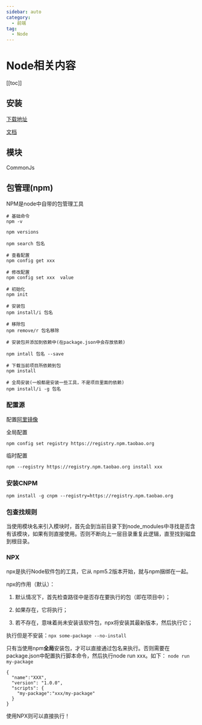 ```yaml
---
sidebar: auto
category:
  - 前端
tag:
  - Node
---
```

# Node相关内容

[[toc]]

## 安装

[下载地址](https://nodejs.org/en/download/)

[文档](https://www.runoob.com/nodejs/nodejs-install-setup.html)

## 模块

CommonJs

## 包管理(npm)

NPM是node中自带的包管理工具

~~~ shell
# 基础命令
npm -v

npm versions

npm search 包名

# 查看配置
npm config get xxx

# 修改配置
npm config set xxx  value

# 初始化
npm init

# 安装包
npm install/i 包名 

# 移除包
npm remove/r 包名移除

# 安装包并添加到依赖中(在package.json中会存放依赖)

npm intall 包名 --save

# 下载当前项目所依赖到包
npm install

# 全局安装(一般都是安装一些工具，不是项目里面的依赖)
npm install/i -g 包名
~~~

### 配置源

配置[阿里镜像](https://npm.taobao.org)

全局配置

`npm config set registry https://registry.npm.taobao.org` 

临时配置

`npm --registry https://registry.npm.taobao.org install xxx`

### 安装CNPM

`npm install -g cnpm --registry=https://registry.npm.taobao.org`


### 包查找规则

当使用模块名来引入模块时，首先会到当前目录下到node_modules中寻找是否含有该模块，如果有则直接使用。否则不断向上一层目录重复此逻辑，直至找到磁盘到根目录。

### NPX

npx是执行Node软件包的工具，它从 npm5.2版本开始，就与npm捆绑在一起。

npx的作用（默认）：

1. 默认情况下，首先检查路径中是否存在要执行的包（即在项目中）；

2. 如果存在，它将执行；

3. 若不存在，意味着尚未安装该软件包，npx将安装其最新版本，然后执行它；

执行但是不安装：`npx some-package --no-install`

只有当使用npm**全局**安装包，才可以直接通过包名来执行。否则需要在package.json中配置执行脚本命令，然后执行node run xxx。如下：
`node run my-package`

~~~ js{5}
{
  "name":"XXX",
  "version": "1.0.0",
  "scripts": {
    "my-package":"xxx/my-package"
  }
}
~~~


使用NPX则可以直接执行！
